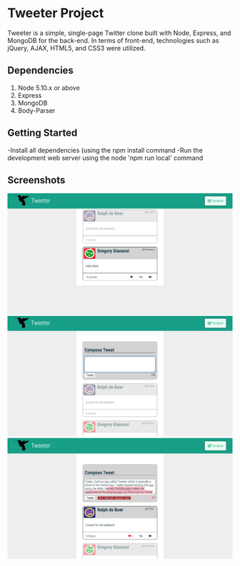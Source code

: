 # Tweeter Project

Tweeter is a simple, single-page Twitter clone built with Node, Express, and MongoDB for the back-end. In terms of front-end, technologies such as jQuery, AJAX, HTML5, and CSS3 were utilized. 

## Dependencies

1. Node 5.10.x or above
2. Express
3. MongoDB
4. Body-Parser

## Getting Started 
-Install all dependencies (using the npm install command
-Run the development web server using the node 'npm run local' command


## Screenshots 


!["Screenshot of tweeter intial page"](https://github.com/anisa114/tweeter/blob/master/docs/tweeter-inital-page.png?raw=true)
!["Screenshot of tweeter compose box"](https://github.com/anisa114/tweeter/blob/master/docs/tweeter-compose.png?raw=true)
!["Screenshot of tweeter features including error display, like button, and highlighting of extra characters"](https://github.com/anisa114/tweeter/blob/master/docs/tweeter-error-extra%20character-like%20button.png?raw=true)
